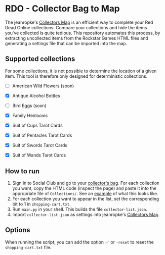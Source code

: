 # RDO - Collector Bag to Map

The jeanropke's [Collectors Map](https://jeanropke.github.io/RDR2CollectorsMap/) is an efficient way to complete your Red Dead Online collections. Compare your collections and hide the items you've collected is quite tedious. This repository automates this process, by extracting uncollected items from the Rockstar Games HTML files and generating a settings file that can be imported into the map.

## Supported collections

For some collections, it is not possible to determine the location of a given item. This tool is therefore only designed for deterministic collections.

- [ ] American Wild Flowers	(soon)
- [x] Antique Alcohol Bottles
- [ ] Bird Eggs (soon)
- [x] Family Heirlooms
- [x] Suit of Cups Tarot Cards
- [x] Suit of Pentacles Tarot Cards
- [x] Suit of Swords Tarot Cards
- [x] Suit of Wands Tarot Cards


## How to run 

1. Sign in to Social Club and go to your [collector's bag](https://socialclub.rockstargames.com/games/rdo/roles/collector/bag). For each collection you want, copy the HTML code (inspect the page) and paste it into the appropriate file of `Collections/`. See an [example](Utilities/template-collection.txt) of what this looks like. 
2. For each collection you want to appear in the list, set the corresponding bit to 1 in `shopping-cart.txt`.
3. Run `main.py` in your shell. This builds the file `collector-list.json`.
4. Import `collector-list.json` as settings into jeanropke's [Collectors Map](https://jeanropke.github.io/RDR2CollectorsMap/).


## Options

When running the script, you can add the option `-r` or `-reset` to reset the `shopping-cart.txt` file.
